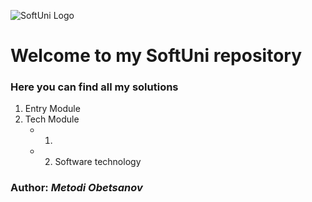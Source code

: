 ![SoftUni Logo](http://codeweekeu.s3.amazonaws.com/event_picture/SoftUni-Logo-Flat.png)
# Welcome to my SoftUni repository
### Here you can find all my solutions
1. Entry Module
2. Tech Module
      * 1.
      * 2. Software technology
        
  
### Author: *Metodi Obetsanov*
